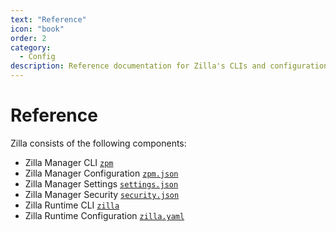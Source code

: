 ```yaml
---
text: "Reference"
icon: "book"
order: 2
category:
  - Config
description: Reference documentation for Zilla's CLIs and configuration formats.
---
```


# Reference

Zilla consists of the following components:

* Zilla Manager CLI [`zpm`](zpm/)
* Zilla Manager Configuration [`zpm.json`](zpm.json.md)
* Zilla Manager Settings [`settings.json`](settings.json.md)
* Zilla Manager Security [`security.json`](security.json.md)
* Zilla Runtime CLI [`zilla`](zilla/)
* Zilla Runtime Configuration [`zilla.yaml`](zilla.yaml/)
